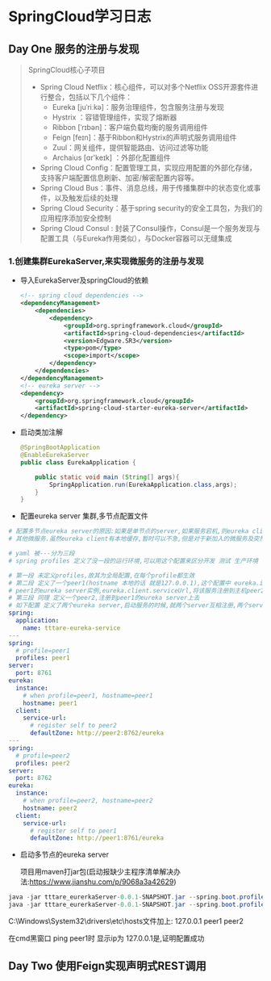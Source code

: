 # SpringCloud学习日志

##  Day One 服务的注册与发现

> SpringCloud核心子项目
>
> - Spring Cloud Netflix：核心组件，可以对多个Netflix OSS开源套件进行整合，包括以下几个组件：
>   - Eureka [juˈriːkə]：服务治理组件，包含服务注册与发现
>   - Hystrix ：容错管理组件，实现了熔断器
>   - Ribbon [ˈrɪbən]：客户端负载均衡的服务调用组件
>   - Feign [feɪn]：基于Ribbon和Hystrix的声明式服务调用组件
>   - Zuul：网关组件，提供智能路由、访问过滤等功能
>   - Archaius [ɑr'keɪk] ：外部化配置组件
> - Spring Cloud Config：配置管理工具，实现应用配置的外部化存储，支持客户端配置信息刷新、加密/解密配置内容等。
> - Spring Cloud Bus：事件、消息总线，用于传播集群中的状态变化或事件，以及触发后续的处理
> - Spring Cloud Security：基于spring security的安全工具包，为我们的应用程序添加安全控制
> - Spring Cloud Consul : 封装了Consul操作，Consul是一个服务发现与配置工具（与Eureka作用类似），与Docker容器可以无缝集成

###  1.创建集群EurekaServer,来实现微服务的注册与发现

* 导入EurekaServer及springCloud的依赖

  ~~~xml
  <!-- spring cloud dependencies -->
  <dependencyManagement>
      <dependencies>
          <dependency>
              <groupId>org.springframework.cloud</groupId>
              <artifactId>spring-cloud-dependencies</artifactId>
              <version>Edgware.SR3</version>
              <type>pom</type>
              <scope>import</scope>
          </dependency>
      </dependencies>
  </dependencyManagement>
  <!-- eureka server -->
  <dependency>
      <groupId>org.springframework.cloud</groupId>
      <artifactId>spring-cloud-starter-eureka-server</artifactId>
  </dependency>
  ~~~

  

* 启动类加注解

  ~~~java
  @SpringBootApplication
  @EnableEurekaServer
  public class EurekaApplication {
  
      public static void main (String[] args){
          SpringApplication.run(EurekaApplication.class,args);
      }
  }
  ~~~

* 配置eureka server 集群,多节点配置文件

~~~yaml
# 配置多节点eureka server的原因:如果是单节点的server,如果服务宕机,则eureka client就无法新注册和发现
# 其他微服务.虽然eureka client有本地缓存,暂时可以不急,但是对于新加入的微服务及突然不可用的微务,eureka # client就不知道,缓存长期不能更新,影响微服务的调用,多节点,就是为防止这种情况

# yaml 被---分为三段
# spring profiles 定义了没一段的运行环境,可以用这个配置来区分开发 测试 生产环境

# 第一段 未定义profiles,故其为全局配置,在每个profile都生效
# 第二段 定义了一个peer1(hostname 本地的话 就是127.0.0.1),这个配置中 eureka.instance定义了一个
# peer1的eureka server实例,eureka.client.serviceUrl,将该服务注册到主机peer2的eureka server上去
# 第三段 同理 定义一个peer2,注册到peer1的eureka server上去
# 如下配置 定义了两个eureka server,启动服务的时候,就两个server互相注册,两个server的信息就能够同步
spring:
  application:
    name: tttare-eureka-service
---
spring:
  # profile=peer1
  profiles: peer1
server:
  port: 8761
eureka:
  instance:
    # when profile=peer1, hostname=peer1
    hostname: peer1
  client:
    service-url:
      # register self to peer2
      defaultZone: http://peer2:8762/eureka
---
spring:
  # profile=peer2
  profiles: peer2
server:
  port: 8762
eureka:
  instance:
    # when profile=peer2, hostname=peer2
    hostname: peer2
  client:
    service-url:
      # register self to peer1
      defaultZone: http://peer1:8761/eureka
~~~

* 启动多节点的eureka server

  项目用maven打jar包(启动报缺少主程序清单解决办法:https://www.jianshu.com/p/9068a3a42629)

~~~java
java -jar tttare_eurerkaServer-0.0.1-SNAPSHOT.jar --spring.boot.profiles.active=peer1
java -jar tttare_eurerkaServer-0.0.1-SNAPSHOT.jar --spring.boot.profiles.active=peer2
~~~

C:\Windows\System32\drivers\etc\hosts文件加上: 127.0.0.1  peer1  peer2

在cmd黑窗口  ping peer1时 显示ip为 127.0.0.1是,证明配置成功



## Day Two  使用Feign实现声明式REST调用 

